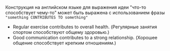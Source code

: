 Конструкция на английском языке для выражения идеи "что-то способствует чему-то" может быть выражена с использованием фразы `"something CONTRIBUTES TO something"` 
  
- Regular exercise contributes to overall health. (Регулярные занятия спортом способствуют общему здоровью.)  
- Good communication contributes to a strong relationship. (Хорошее общение способствует крепким отношениям.)
